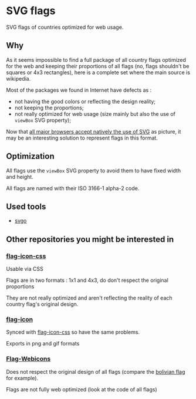 # SVG flags

SVG flags of countries optimized for web usage.

## Why

As it seems impossible to find a full package of all country flags optimized for the web and keeping their proportions of all flags (no, flags shouldn't be squares or 4x3 rectangles), here is a complete set where the main source is wikipedia.

Most of the packages we found in Internet have defects as :

* not having the good colors or reflecting the design reality;
* not keeping the proportions;
* not really optimized for web usage (size mainly but also the use of ```viewBox``` SVG property);

Now that [all major browsers accept natively the use of SVG](http://caniuse.com/#feat=svg) as picture, it may be an interesting solution to represent flags in this format. 

## Optimization

All flags use the ```viewBox``` SVG property to avoid them to have fixed width and height.

All flags are named with their ISO 3166-1 alpha-2 code.

## Used tools

* [svgo](https://github.com/svg/svgo/)

## Other repositories you might be interested in

### [flag-icon-css](http://lipis.github.io/flag-icon-css/)

Usable via CSS

Flags are in two formats : 1x1 and 4x3, do don't respect the original proportions

They are not really optimized and aren't reflecting the reality of each country flag's original design.

### [flag-icon](https://github.com/stevenrskelton/flag-icon)

Synced with [flag-icon-css](http://lipis.github.io/flag-icon-css/) so have the same problems.

Exports in png and gif formats

### [Flag-Webicons](https://github.com/seanherron/Flag-Webicons)

Does not respect the original design of all flags (compare the [bolivian flag](https://github.com/seanherron/Flag-Webicons/blob/master/flags/bolivia.svg) for example).

Flags are not fully web optimized (look at the code of all flags)
